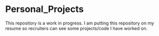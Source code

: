 # Personal_Projects
This repository is a work in progress. I am putting this repository on my resume so recruiters can see some projects/code I have worked on. 

